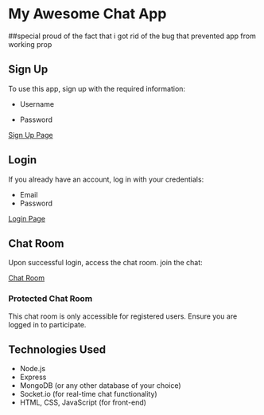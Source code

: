 # My Awesome Chat App


##special proud of the fact that i got rid of the bug that prevented app from working prop

## Sign Up

To use this app, sign up with the required information:

- Username

- Password

[Sign Up Page](/signup)

## Login

If you already have an account, log in with your credentials:

- Email
- Password

[Login Page](/login)

## Chat Room

Upon successful login, access the chat room. join the chat:

[Chat Room](/chat)

### Protected Chat Room

This chat room is only accessible for registered users. Ensure you are logged in to participate.

## Technologies Used

- Node.js
- Express
- MongoDB (or any other database of your choice)
- Socket.io (for real-time chat functionality)
- HTML, CSS, JavaScript (for front-end)
